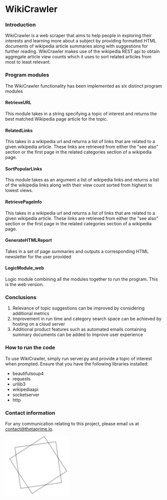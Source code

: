 # WikiCrawler

### Introduction 
WikiCrawler is a web scraper that aims to help people in exploring their interests and learning more about a subject by providing formatted HTML documents of wikipedia article summaries along with suggestions for further reading. WikiCrawler makes use of the wikipedia REST api to obtain aggregate article view counts which it uses to sort related articles from most to least relevant. 

### Program modules
The WikiCrawler functionality has been implemented as six distinct program modules

#### RetrieveURL 
This module takes in a string specifying a topic of interest and returns the best matched Wikipedia page article for the topic.
#### RelatedLinks
This takes in a wikipedia url and returns a list of links that are related to a given wikipedia article. These links are retrieved from either the "see also" section or the first page in the related categories section of a wikipedia page. 
#### SortPopularLinks
This module takes as an argument a list of wikipedia links and returns a list of the wikipedia links along with their view count sorted from highest to lowest views.	 
#### RetrievePageInfo
This takes in a wikipedia url and returns a list of links that are related to a given wikipedia article. These links are retrieved from either the "see also" section or the first page in the related categories section of a wikipedia page. 
#### GenerateHTMLReport
Takes in a set of page summaries and outputs a corresponding HTML newsletter for the user provided 
#### LogicModule_web
Logic module combining all the modules together to run the program. This is the web version.

### Conclusions 
1. Relevance of topic suggestions can be improved by considering additional metrics 
2. Improvement in run time and category search space can be achieved by hosting on a cloud server 
3. Additional product features such as automated emails containing summary documents can be added to improve user experience  

### How to run the code
To use WikiCrawler, simply run server.py and provide a topic of interest when prompted. Ensure that you have the following libraries installed: 
- beautifulsoup4
- requests
- urllib3
- wikipediaapi
- socketserver
- http

### Contact information 

For any communication relating to this project, please email us at contact@thetaprime.io.

![alt text](thetaprime_shape.png)
